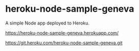 # heroku-node-sample-geneva
A simple Node app deployed to Heroku.

https://heroku-node-sample-geneva.herokuapp.com/

https://git.heroku.com/heroku-node-sample-geneva.git
